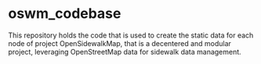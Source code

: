 # oswm_codebase
This repository holds the code that is used to create the static data for each node of project OpenSidewalkMap, that is a decentered and modular project, leveraging OpenStreetMap data for sidewalk data management.
